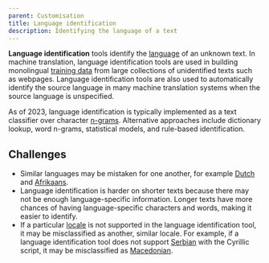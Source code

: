 ```yaml
---
parent: Customisation
title: Language identification
description: Identifying the language of a text
---
```


**Language identification** tools identify the [language](/applications/advanced-concepts/locale.md) of an unknown text.
In machine translation, language identification tools are used in building monolingual [training data](../features/customisation/training-data.md) from large collections of unidentified texts such as webpages.
Language identification tools are also used to automatically identify the source language in many machine translation systems when the source language is unspecified.

As of 2023, language identification is typically implemented as a text classifier over character [n-grams](/concepts/n-gram.md).
Alternative approaches include dictionary lookup, word n-grams, statistical models, and rule-based identification.

## Challenges

- Similar languages may be mistaken for one another, for example [Dutch](/languages/dutch.md) and [Afrikaans](/languages/afrikaans.md).
- Language identification is harder on shorter texts because there may not be enough language-specific information.
Longer texts have more chances of having language-specific characters and words, making it easier to identify.
- If a particular [locale](/applications/advanced-concepts/locale.md) is not supported in the language identification tool, it may be misclassified as another, similar locale.
For example, if a language identification tool does not support [Serbian](/languages/serbian.md) with the Cyrillic script, it may be misclassified as [Macedonian](/languages/macedonian.md).

